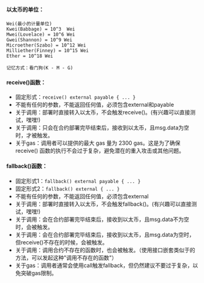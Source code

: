 
#### 以太币的单位：
```
Wei(最小的计量单位)
Kwei(Babbage) = 10^3  Wei
Mwei(Lovelace) = 10^6 Wei
Gwei(Shannon) = 10^9 Wei
Microether(Szabo) = 10^12 Wei
Milliether(Finney) = 10^15 Wei
Ether = 10^18 Wei

记忆方式：看门狗(K - M - G)
```

#### receive()函数：
- 固定形式：```receive() external payable { ... }```
- 不能有任何的参数，不能返回任何值，必须包含external和payable
- 关于调用：部署时直接转入以太币，不会触发receive()。(有兴趣可以直接测试，嘿嘿!)
- 关于调用：只会在合约部署完毕结束后，接收到以太币，且msg.data为空时，才被触发。
- 关于gas：调用者可以提供的最大 gas 量为 2300 gas。这是为了确保 receive() 函数的执行不会过于复杂，避免潜在的重入攻击或其他问题。


#### fallback()函数：
- 固定形式1：```fallback() external payable { ... }```
- 固定形式2：```fallback() external { ... }```
- 不能有任何的参数，不能返回任何值，必须包含external
- 关于调用：部署时直接转入以太币，不会触发fallback()。(有兴趣可以直接测试，嘿嘿!)
- 关于调用：会在合约部署完毕结束后，接收到以太币，且msg.data不为空时，会被触发。
- 关于调用：会在合约部署完毕结束后，接收到以太币，且msg.data为空时，但receive()不存在的时候，会被触发。
- 关于调用：调用合约不存在的函数时，也会被触发。（使用接口嵌套类似于的方法，可以发起这种"调用不存在的函数"）
- 关于gas：调用者通常会使用call触发fallback，但仍然建议不要过于复杂，以免突破gas限制。




